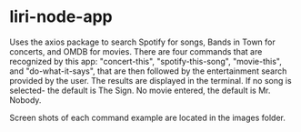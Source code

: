 # liri-node-app
Uses the axios package to search Spotify for songs, Bands in Town for concerts, and OMDB for movies.
There are four commands that are recognized by this app: "concert-this", "spotify-this-song", "movie-this", and "do-what-it-says", that are then followed by the entertainment search provided by the user. The results are displayed in the terminal.  If no song is selected- the default is The Sign.  No movie entered, the default is Mr. Nobody.

Screen shots of each command example are located in the images folder.
